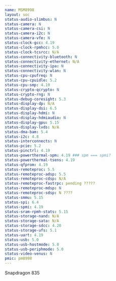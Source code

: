 ```yaml
---
name: MSM8998
layout: soc
status-audio-slimbus: N
status-camera: N
status-camera-csi: N
status-camera-i2c: N
status-camera-vfe: N
status-clock-gcc: 4.19
status-clock-rpmhcc: 5.0
status-clock-tcsrcc: N/A
status-connectivity-bluetooth: N
status-connectivity-ethernet: N/A
status-connectivity-ipa: N
status-connectivity-wlan: N
status-cpu-cpufreq: N
status-cpu-cpuidle: 5.2
status-cpu-smp: 4.19
status-crypto-qcrypto: N
status-crypto-rng: N
status-debug-coresight: 5.3
status-display-dp: N/A
status-display-dsi: 6.5
status-display-hdmi: N
status-display-hdmiaudio: N
status-display-gpu: 5.15
status-display-lvds: N/A
status-dma-bam: 5.4
status-i2c: 4.8
status-interconnects: N
status-pcie: 5.2
status-pinctrl: 4.19
status-powerthermal-spm: 4.19 ### spm === spmi?
status-powerthermal-tsens: 4.19
status-qfprom: 4.19
status-remoteproc: 5.5
status-remoteproc-adsp: 5.5
status-remoteproc-cdsp: N/A
status-remoteproc-fastrpc: pending ?????
status-remoteproc-mdsp: N
status-remoteproc-sdsp: N ????
status-smmu: 5.15
status-spi: 6.4
status-spmi: 4.19
status-sram-rpmh-stats: 5.15
status-storage-nand: N/A
status-storage-sata: N/A
status-storage-sdcc: 4.20
status-storage-ufs: 5.1
status-uart: 4.19
status-usb: 5.0
status-usb-hostmode: 5.0
status-usb-periphmode: 5.0
status-video-venus: N
pmic: pm8998
---
```

Snapdragon 835
